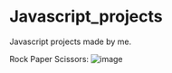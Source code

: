 # Javascript_projects
Javascript projects made by me.


Rock Paper Scissors:
![image](https://user-images.githubusercontent.com/15194083/83962529-cb37bd80-a8bb-11ea-9df2-deb8e1d82248.png)
